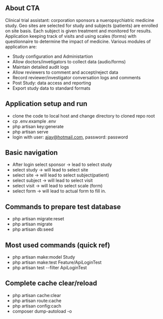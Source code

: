 
## About CTA

Clinical trial assistant: corporation sponsors a nueropsychiatric medicine study. 
 Geo sites are selected for study and subjects (patients) are enrolled on site basis.
 Each subject is given treatment and monitored for results. Application keeping
 track of visits and using scales (forms) with questionnaire to determine the impact
 of medicine. Various modules of application are:
 
- Study configuration and Administartion
- Allow doctors/invetigators to collect data (audio/forms)
- Maintain detailed audit logs
- Allow reviewers to comment and accept/reject data
- Record reviewer/investigator conversation logs and comments
- Post Study: data access and reporting
- Export study data to standard formats

## Application setup and run
- clone the code to local host and change directory to cloned repo root
- cp .env.example .env
- php artisan key:generate
- php artisan serve
- login with user: ajay@hotmail.com, password: password

## Basic navigation
- After login select sponsor -> lead to select study
- select study -> will lead to select site
- select site -> will lead to select subject(patient)
- select subject -> will lead to select visit
- select visit -> will lead to select scale (form)
- select form -> will lead to actual form to fill in.


## Commands to prepare test database
- php artisan migrate:reset
- php artisan migrate
- php artisan db:seed

## Most used commands (quick ref)
- php artisan make:model Study
- php artisan make:test Feature/ApiLoginTest
- php artisan test --filter ApiLoginTest


## Complete cache clear/reload
- php artisan cache:clear
- php artisan route:cache
- php artisan config:cach
- composer dump-autoload -o

